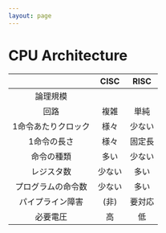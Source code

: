 ```yaml
---
layout: page
---
```


# CPU Architecture

| | CISC | RISC |
|:--:|:--:|:--:|
| 論理規模 | | |
| 回路 | 複雑 | 単純 |
| 1命令あたりクロック | 様々 | 少ない |
| 1命令の長さ | 様々 | 固定長 |
| 命令の種類 | 多い | 少ない |
| レジスタ数 | 少ない | 多い |
| プログラムの命令数 | 少ない | 多い |
| パイプライン障害 | (非) | 要対応 |
| 必要電圧 | 高 | 低 |
